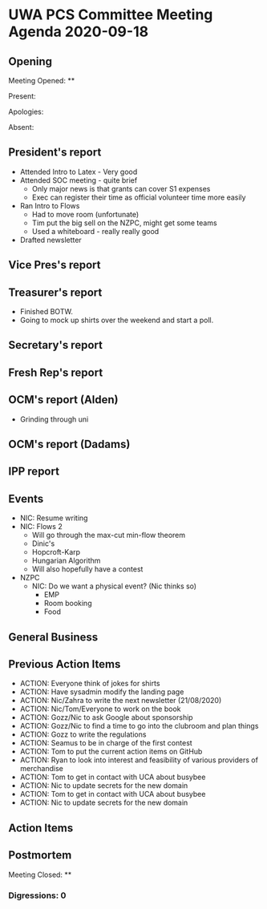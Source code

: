 # UWA PCS Committee Meeting Agenda 2020-09-18

## Opening

Meeting Opened: **

Present:

Apologies:

Absent:

## President's report
- Attended Intro to Latex - Very good
- Attended SOC meeting - quite brief
  - Only major news is that grants can cover S1 expenses
  - Exec can register their time as official volunteer time more easily
- Ran Intro to Flows
  - Had to move room (unfortunate)
  - Tim put the big sell on the NZPC, might get some teams
  - Used a whiteboard - really really good
- Drafted newsletter

## Vice Pres's report

## Treasurer's report
- Finished BOTW. 
- Going to mock up shirts over the weekend and start a poll. 

## Secretary's report

## Fresh Rep's report

## OCM's report (Alden)
- Grinding through uni

## OCM's report (Dadams)

## IPP report

## Events
- NIC: Resume writing
- NIC: Flows 2
  - Will go through the max-cut min-flow theorem
  - Dinic's
  - Hopcroft-Karp
  - Hungarian Algorithm
  - Will also hopefully have a contest
- NZPC
  - NIC: Do we want a physical event? (Nic thinks so)
    - EMP
    - Room booking
    - Food

## General Business

## Previous Action Items

- ACTION: Everyone think of jokes for shirts
- ACTION: Have sysadmin modify the landing page
- ACTION: Nic/Zahra to write the next newsletter (21/08/2020)
- ACTION: Nic/Tom/Everyone to work on the book
- ACTION: Gozz/Nic to ask Google about sponsorship
- ACTION: Gozz/Nic to find a time to go into the clubroom and plan things
- ACTION: Gozz to write the regulations
- ACTION: Seamus to be in charge of the first contest
- ACTION: Tom to put the current action items on GitHub
- ACTION: Ryan to look into interest and feasibility of various providers of merchandise
- ACTION: Tom to get in contact with UCA about busybee
- ACTION: Nic to update secrets for the new domain
- ACTION: Tom to get in contact with UCA about busybee
- ACTION: Nic to update secrets for the new domain

## Action Items

## Postmortem

Meeting Closed: **

### Digressions: 0
